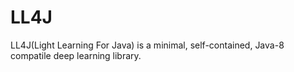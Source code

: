 # LL4J
LL4J(Light Learning For Java) is a minimal, self-contained, Java-8 compatile deep learning library.
